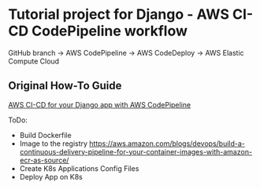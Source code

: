 # Tutorial project for Django - AWS CI-CD CodePipeline workflow

GitHub branch -> AWS CodePipeline -> AWS CodeDeploy -> AWS Elastic Compute Cloud

## Original How-To Guide
[AWS CI-CD for your Django app with AWS CodePipeline](https://medium.com/clairvoyantblog/aws-ci-cd-for-your-django-app-with-aws-codepipeline-aafec23f9e55)

ToDo:
- Build Dockerfile
- Image to the registry https://aws.amazon.com/blogs/devops/build-a-continuous-delivery-pipeline-for-your-container-images-with-amazon-ecr-as-source/
- Create K8s Applications Config Files
- Deploy App on K8s